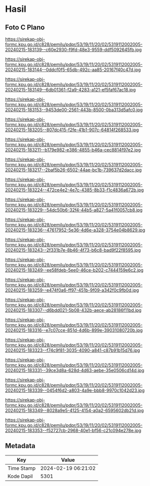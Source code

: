 # Hasil

## Foto C Plano

https://sirekap-obj-formc.kpu.go.id/c828/pemilu/pdpr/53/19/11/20/02/5319112002005-20240215-183139--c60e2930-f9fd-48e3-9559-ddf5092645fb.jpg

https://sirekap-obj-formc.kpu.go.id/c828/pemilu/pdpr/53/19/11/20/02/5319112002005-20240215-183144--0ddcf0f5-65db-492c-aa85-20167f40c47d.jpg

https://sirekap-obj-formc.kpu.go.id/c828/pemilu/pdpr/53/19/11/20/02/5319112002005-20240215-183149--6db01361-f2a9-4283-a121-ef5faf67ac18.jpg

https://sirekap-obj-formc.kpu.go.id/c828/pemilu/pdpr/53/19/11/20/02/5319112002005-20240215-183153--9453de00-2561-443b-8500-0ba313d5afc0.jpg

https://sirekap-obj-formc.kpu.go.id/c828/pemilu/pdpr/53/19/11/20/02/5319112002005-20240215-183205--807dc415-f2fe-41b1-907c-64814f268533.jpg

https://sirekap-obj-formc.kpu.go.id/c828/pemilu/pdpr/53/19/11/20/02/5319112002005-20240215-183211--b179e982-e386-4855-b46a-cec8814f97e2.jpg

https://sirekap-obj-formc.kpu.go.id/c828/pemilu/pdpr/53/19/11/20/02/5319112002005-20240215-183217--2baf5b26-6502-44ae-bc1b-739637d2dacc.jpg

https://sirekap-obj-formc.kpu.go.id/c828/pemilu/pdpr/53/19/11/20/02/5319112002005-20240215-183224--472ce4e2-4e7c-4385-8b33-f1c4836a672b.jpg

https://sirekap-obj-formc.kpu.go.id/c828/pemilu/pdpr/53/19/11/20/02/5319112002005-20240215-183229--54dc50b6-32f4-44b5-a827-5a41f0057cb8.jpg

https://sirekap-obj-formc.kpu.go.id/c828/pemilu/pdpr/53/19/11/20/02/5319112002005-20240215-183236--47617952-5e36-4d6e-a328-3754e04b8629.jpg

https://sirekap-obj-formc.kpu.go.id/c828/pemilu/pdpr/53/19/11/20/02/5319112002005-20240215-183243--2f331b7e-8b46-4f73-b6c8-bad9f22f8595.jpg

https://sirekap-obj-formc.kpu.go.id/c828/pemilu/pdpr/53/19/11/20/02/5319112002005-20240215-183249--ee58fdeb-5ee0-46ce-b202-c7444159e6c2.jpg

https://sirekap-obj-formc.kpu.go.id/c828/pemilu/pdpr/53/19/11/20/02/5319112002005-20240215-183259--e474f0a6-ff97-451b-9f09-a342f0c9fb0d.jpg

https://sirekap-obj-formc.kpu.go.id/c828/pemilu/pdpr/53/19/11/20/02/5319112002005-20240215-183307--d6bdd021-5b08-432b-aece-ab28186f11bd.jpg

https://sirekap-obj-formc.kpu.go.id/c828/pemilu/pdpr/53/19/11/20/02/5319112002005-20240215-183316--e7c07cce-851d-4d6b-899e-39031080720b.jpg

https://sirekap-obj-formc.kpu.go.id/c828/pemilu/pdpr/53/19/11/20/02/5319112002005-20240215-183323--f74c9f81-3035-4090-a841-c87b91b15d76.jpg

https://sirekap-obj-formc.kpu.go.id/c828/pemilu/pdpr/53/19/11/20/02/5319112002005-20240215-183331--39ce3d8a-628d-4d63-aebe-35e0506cd14d.jpg

https://sirekap-obj-formc.kpu.go.id/c828/pemilu/pdpr/53/19/11/20/02/5319112002005-20240215-183339--0454f6d2-a803-4a9e-bbb8-9970c1042d23.jpg

https://sirekap-obj-formc.kpu.go.id/c828/pemilu/pdpr/53/19/11/20/02/5319112002005-20240215-183349--8028a9e5-4125-4154-a0a2-6595602db21d.jpg

https://sirekap-obj-formc.kpu.go.id/c828/pemilu/pdpr/53/19/11/20/02/5319112002005-20240215-183353--f52727cb-2968-40e1-bf56-c21c094e278e.jpg


## Metadata

| Key        | Value               |
| ---------- | ------------------- |
| Time Stamp | 2024-02-19 06:21:02 |
| Kode Dapil | 5301                |




